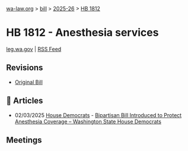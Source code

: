 [wa-law.org](/) > [bill](/bill/) > [2025-26](/bill/2025-26/) > [HB 1812](/bill/2025-26/hb/1812/)

# HB 1812 - Anesthesia services
[leg.wa.gov](https://app.leg.wa.gov/billsummary?BillNumber=1812&Year=2025&Initiative=false) | [RSS Feed](./rss.xml)

## Revisions
* [Original Bill](1/)

## 📰 Articles
* 02/03/2025 [House Democrats](/org/house_democrats/) - [Bipartisan Bill Introduced to Protect Anesthesia Coverage – Washington State House Democrats](https://housedemocrats.wa.gov/blog/2025/02/03/bipartisan-bill-introduced-to-protect-anesthesia-coverage/#:~:text=House%20Bill%201812)

## Meetings